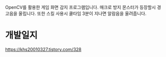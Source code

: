 OpenCV를 활용한 게임 화면 감지 프로그램입니다.
매크로 방지 몬스터가 등장할시 경고음을 울립니다.
또한 스킬 사용시 쿨타임 3분이 지나면 알람음을 울려줍니다.

# 개발일지 

https://khs20010327.tistory.com/328
